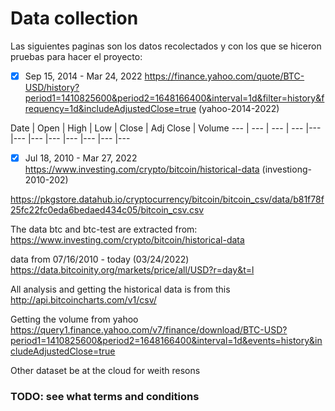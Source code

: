 # Data collection

Las siguientes paginas son los datos recolectados y con los que se hiceron pruebas para hacer el proyecto:
- [x] Sep 15, 2014 - Mar 24, 2022 https://finance.yahoo.com/quote/BTC-USD/history?period1=1410825600&period2=1648166400&interval=1d&filter=history&frequency=1d&includeAdjustedClose=true (yahoo-2014-2022)

Date | Open | High | Low | Close | Adj Close | Volume
--- | --- | --- | --- |--- |--- |--- |--- |--- |--- |--- |---

- [x] Jul 18, 2010 - Mar 27, 2022 https://www.investing.com/crypto/bitcoin/historical-data (investiong-2010-202)




https://pkgstore.datahub.io/cryptocurrency/bitcoin/bitcoin_csv/data/b81f78f25fc22fc0eda6bedaed434c05/bitcoin_csv.csv

The data btc and btc-test are extracted from:
https://www.investing.com/crypto/bitcoin/historical-data

data from 07/16/2010 - today (03/24/2022)
https://data.bitcoinity.org/markets/price/all/USD?r=day&t=l

All analysis and getting the historical data is from this
http://api.bitcoincharts.com/v1/csv/

Getting the volume from yahoo
https://query1.finance.yahoo.com/v7/finance/download/BTC-USD?period1=1410825600&period2=1648166400&interval=1d&events=history&includeAdjustedClose=true

Other dataset be at the cloud for weith resons

### TODO: see what terms and conditions
